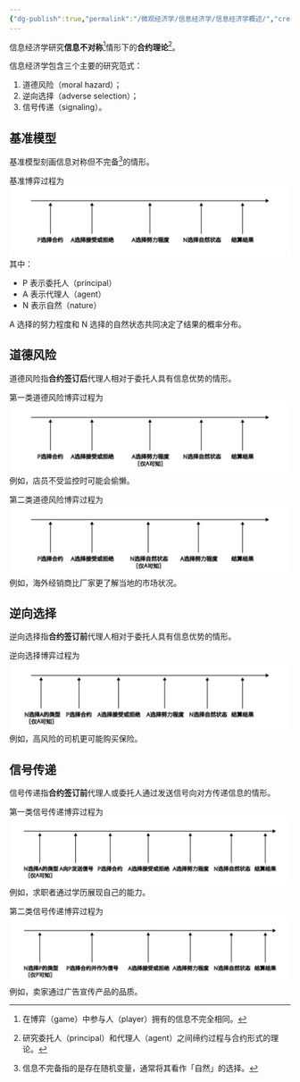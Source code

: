 ```yaml
---
{"dg-publish":true,"permalink":"/微观经济学/信息经济学/信息经济学概述/","created":"2024-10-12T10:24:59.000+08:00","updated":"2024-10-12T10:24:59.000+08:00"}
---
```



信息经济学研究**信息不对称**[^1]情形下的**合约理论**[^2]。

[^1]: 在博弈（game）中参与人（player）拥有的信息不完全相同。
[^2]: 研究委托人（principal）和代理人（agent）之间缔约过程与合约形式的理论。

信息经济学包含三个主要的研究范式：
1. 道德风险（moral hazard）；
2. 逆向选择（adverse selection）；
3. 信号传递（signaling）。

## 基准模型

基准模型刻画信息对称但不完备[^3]的情形。

[^3]: 信息不完备指的是存在随机变量，通常将其看作「自然」的选择。

基准博弈过程为
![基准博弈.svg](https://raw.githubusercontent.com/ykonut/picx-images-hosting/master/picgo/image-fdd1fb5199489528a6a578b97d76b70e.svg)
其中：
- P 表示委托人（principal）
- A 表示代理人（agent）
- N 表示自然（nature）

A 选择的努力程度和 N 选择的自然状态共同决定了结果的概率分布。

## 道德风险

道德风险指**合约签订后**代理人相对于委托人具有信息优势的情形。

第一类道德风险博弈过程为
![道德风险1.svg](https://raw.githubusercontent.com/ykonut/picx-images-hosting/master/picgo/image-328fc50b5bf88f7281fb22cf400b3f80.svg)
例如，店员不受监控时可能会偷懒。

第二类道德风险博弈过程为
![道德风险2.svg](https://raw.githubusercontent.com/ykonut/picx-images-hosting/master/picgo/image-9d50a6969a6287ac7a315adf2298f6d5.svg)
例如，海外经销商比厂家更了解当地的市场状况。

## 逆向选择

逆向选择指**合约签订前**代理人相对于委托人具有信息优势的情形。

逆向选择博弈过程为
![逆向选择1.svg](https://raw.githubusercontent.com/ykonut/picx-images-hosting/master/picgo/image-7279802d9b2e8d530a1e32876d611a5e.svg)
例如，高风险的司机更可能购买保险。
## 信号传递

信号传递指**合约签订前**代理人或委托人通过发送信号向对方传递信息的情形。

第一类信号传递博弈过程为
![信号发送.svg](https://raw.githubusercontent.com/ykonut/picx-images-hosting/master/picgo/image-f5cba8cb1adc746614d4ab780dc35234.svg)
例如，求职者通过学历展现自己的能力。

第二类信号传递博弈过程为
![信号传递2.svg](https://raw.githubusercontent.com/ykonut/picx-images-hosting/master/picgo/image-04e8f7a42bf77d6e1a3bcb656b49513d.svg)
例如，卖家通过广告宣传产品的品质。

